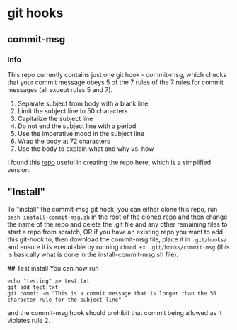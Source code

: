 # git hooks


## commit-msg
### Info
This repo currently contains just one git hook - commit-msg, which checks that your commit message obeys 5 of the 7 rules of the 7 rules for commit messages (all except rules 5 and 7).

1. Separate subject from body with a blank line
2. Limit the subject line to 50 characters
3. Capitalize the subject line
4. Do not end the subject line with a period
5. Use the imperative mood in the subject line
6. Wrap the body at 72 characters
7. Use the body to explain what and why vs. how

I found this [repo](https://github.com/kiecodes/git-hooks)  useful in creating the repo here, which is a simplified version.

## "Install"
To "install" the commit-msg git hook, you can either clone this repo, run `bash install-commit-msg.sh` in the root of the cloned repo and then change the name of the repo and delete the .git file and any other remaining files to start a repo from scratch, OR if you have an existing repo you want to add this git-hook to, then download the commit-msg file, place it in `.git/hooks/` and ensure it is executable by running `chmod +x .git/hooks/commit-msg` (this is basically what is done in the install-commit-msg.sh file).

## Test install
You can now run
```
echo "testing" >> test.txt
git add test.txt
git commit -m "This is a commit message that is longer than the 50 character rule for the subject line"
```
and the commit-msg hook should prohibit that commit being allowed as it violates rule 2.